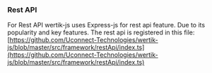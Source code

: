 
### Rest API

For Rest API wertik-js uses Express-js for rest api feature. Due to its popularity and key features. The rest api is registered in this file:  [https://github.com/Uconnect-Technologies/wertik-js/blob/master/src/framework/restApi/index.ts](https://github.com/Uconnect-Technologies/wertik-js/blob/master/src/framework/restApi/index.ts)